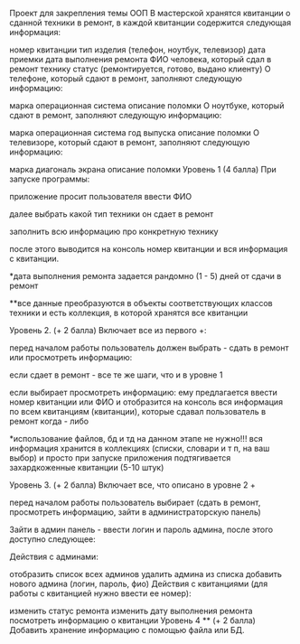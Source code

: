 Проект для закрепления темы ООП
В мастерской хранятся квитанции о сданной техники в ремонт, в каждой квитанции содержится следующая информация:

номер квитанции
тип изделия (телефон, ноутбук, телевизор)
дата приемки
дата выполнения ремонта
ФИО человека, который сдал в ремонт технику
статус (ремонтируется, готово, выдано клиенту)
О телефоне, который сдают в ремонт, заполняют следующую информацию:

марка
операционная система
описание поломки
О ноутбуке, который сдают в ремонт, заполняют следующую информацию:

марка
операционная система
год выпуска
описание поломки
О телевизоре, который сдают в ремонт, заполняют следующую информацию:

марка
диагональ экрана
описание поломки
Уровень 1 (4 балла)
При запуске программы:

приложение просит пользователя ввести ФИО

далее выбрать какой тип техники он сдает в ремонт

заполнить всю информацию про конкретную технику

после этого выводится на консоль номер квитанции и вся информация с квитанции.

*дата выполнения ремонта задается рандомно (1 - 5) дней от сдачи в ремонт

**все данные преобразуются в объекты соответствующих классов техники и есть коллекция, в которой хранятся все квитанции

Уровень 2. (+ 2 балла)
Включает все из первого +:

перед началом работы пользователь должен выбрать - сдать в ремонт или просмотреть информацию:

если сдает в ремонт - все те же шаги, что и в уровне 1

если выбирает просмотреть информацию: ему предлагается ввести номер квитанции или ФИО и отобразится на консоль вся информация по всем квитанциям (квитанции), которые сдавал пользователь в ремонт когда - либо

*использование файлов, бд и тд на данном этапе не нужно!!! вся информация хранится в коллекциях (списки, словари и т п, на ваш выбор) и просто при запуске приложения подтягивается захардкоженные квитанции (5-10 штук)

Уровень 3. (+ 2 балла)
Включает все, что описано в уровне 2 +

перед началом работы пользователь выбирает (сдать в ремонт, просмотреть информацию, зайти в администраторскую панель)

Зайти в админ панель - ввести логин и пароль админа, после этого доступно следующее:

Действия с админами:

отобразить список всех админов
удалить админа из списка
добавить нового админа (логин, пароль, фио)
Действия с квитанциями (для работы с квитанцией нужно ввести ее номер):

изменить статус ремонта
изменить дату выполнения ремонта
посмотреть информацию о квитанции
Уровень 4 ** (+ 2 балла)
Добавить хранение информацию с помощью файла или БД.
